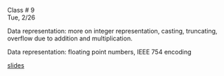 <div class="lecture1">

<div class="column_date">
<p markdown="block">

Class # 9 <br>
Tue, 2/26  

</p>
</div>

<div class="column_materials">
<p markdown="block">




Data representation: more on integer representation, casting, truncating, overflow due to addition and multiplication.


Data representation: floating point numbers, IEEE 754 encoding

[slides](https://docs.google.com/presentation/d/1h0W3hDXrmpl1g6VAcyVisWNTMXcdWdv3uKg4AA3XJ7M/preview?slide=id.p)




</p>
</div>

<div class="column_assign">
<p markdown="block">




</p>
</div>

</div>
